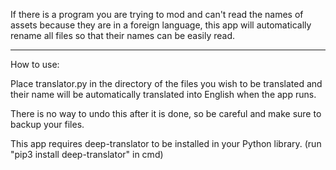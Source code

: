 If there is a program you are trying to mod and can't read the names of assets because they are in a foreign language, this app will automatically rename all files so that their names can be easily read.

-------------------

How to use:

Place translator.py in the directory of the files you wish to be translated and their name will be automatically translated into English when the app runs.

There is no way to undo this after it is done, so be careful and make sure to backup your files.

This app requires deep-translator to be installed in your Python library. (run "pip3 install deep-translator" in cmd)
